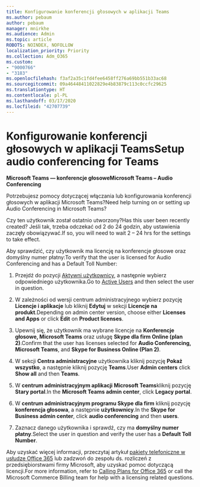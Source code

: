 ```yaml
---
title: Konfigurowanie konferencji głosowych w aplikacji Teams
ms.author: pebaum
author: pebaum
manager: mnirkhe
ms.audience: Admin
ms.topic: article
ROBOTS: NOINDEX, NOFOLLOW
localization_priority: Priority
ms.collection: Adm_O365
ms.custom:
- "9000766"
- "3183"
ms.openlocfilehash: f3af2a35c1fd4fee6458ff276a69bb551b33ac68
ms.sourcegitcommit: 09a46448411022829e4b83879c113c0ccfc29625
ms.translationtype: HT
ms.contentlocale: pl-PL
ms.lasthandoff: 03/17/2020
ms.locfileid: "42707739"
---
```

# <a name="setup-audio-conferencing-for-teams"></a><span data-ttu-id="73a96-102">Konfigurowanie konferencji głosowych w aplikacji Teams</span><span class="sxs-lookup"><span data-stu-id="73a96-102">Setup audio conferencing for Teams</span></span>

<span data-ttu-id="73a96-103">**Microsoft Teams — konferencje głosowe**</span><span class="sxs-lookup"><span data-stu-id="73a96-103">**Microsoft Teams – Audio Conferencing**</span></span>

<span data-ttu-id="73a96-104">Potrzebujesz pomocy dotyczącej włączania lub konfigurowania konferencji głosowych w aplikacji Microsoft Teams?</span><span class="sxs-lookup"><span data-stu-id="73a96-104">Need help turning on or setting up Audio Conferencing in Microsoft Teams?</span></span>

<span data-ttu-id="73a96-105">Czy ten użytkownik został ostatnio utworzony?</span><span class="sxs-lookup"><span data-stu-id="73a96-105">Has this user been recently created?</span></span>  <span data-ttu-id="73a96-106">Jeśli tak, trzeba odczekać od 2 do 24 godzin, aby ustawienia zaczęły obowiązywać.</span><span class="sxs-lookup"><span data-stu-id="73a96-106">If so, you will need to wait 2 – 24 hrs for the settings to take effect.</span></span>

<span data-ttu-id="73a96-107">Aby sprawdzić, czy użytkownik ma licencję na konferencje głosowe oraz domyślny numer płatny:</span><span class="sxs-lookup"><span data-stu-id="73a96-107">To verify that the user is licensed for Audio Conferencing and has a Default Toll Number:</span></span>

1. <span data-ttu-id="73a96-108">Przejdź do pozycji [Aktywni użytkownicy](https://admin.microsoft.com/Adminportal/Home?source=applauncher#/users), a następnie wybierz odpowiedniego użytkownika.</span><span class="sxs-lookup"><span data-stu-id="73a96-108">Go to [Active Users](https://admin.microsoft.com/Adminportal/Home?source=applauncher#/users) and then select the user in question.</span></span>

2. <span data-ttu-id="73a96-109">W zależności od wersji centrum administracyjnego wybierz pozycję **Licencje i aplikacje** lub kliknij **Edytuj** w sekcji **Licencje na produkt**.</span><span class="sxs-lookup"><span data-stu-id="73a96-109">Depending on admin center version, choose either **Licenses and Apps** or click **Edit** on **Product licenses**.</span></span>

3. <span data-ttu-id="73a96-110">Upewnij się, że użytkownik ma wybrane licencje na **Konferencje głosowe, Microsoft Teams** oraz usługę **Skype dla firm Online (plan 2)**.</span><span class="sxs-lookup"><span data-stu-id="73a96-110">Confirm that the user has licenses selected for **Audio Conferencing, Microsoft Teams**, and **Skype for Business Online (Plan 2)**.</span></span>

4. <span data-ttu-id="73a96-111">W sekcji **Centra administracyjne** użytkownika kliknij pozycję **Pokaż wszystko**, a następnie kliknij pozycję **Teams**.</span><span class="sxs-lookup"><span data-stu-id="73a96-111">User **Admin centers** click **Show all** and then **Teams**.</span></span>

5. <span data-ttu-id="73a96-112">W **centrum administracyjnym aplikacji Microsoft Teams**kliknij pozycję **Stary portal**.</span><span class="sxs-lookup"><span data-stu-id="73a96-112">In the **Microsoft Teams admin center**, click **Legacy portal**.</span></span>

6. <span data-ttu-id="73a96-113">W **centrum administracyjnym programu Skype dla firm** kliknij pozycję **konferencja głosowa**, a następnie **użytkownicy**.</span><span class="sxs-lookup"><span data-stu-id="73a96-113">In the **Skype for Business admin center**, click **audio conferencing** and then **users**.</span></span>

7. <span data-ttu-id="73a96-114">Zaznacz danego użytkownika i sprawdź, czy ma **domyślny numer płatny**.</span><span class="sxs-lookup"><span data-stu-id="73a96-114">Select the user in question and verify the user has a **Default Toll Number**.</span></span>

<span data-ttu-id="73a96-115">Aby uzyskać więcej informacji, przeczytaj artykuł [pakiety telefoniczne w usłudze Office 365](https://docs.microsoft.com/microsoftteams/calling-plans-for-office-365) lub zadzwoń do zespołu ds. rozliczeń z przedsiębiorstwami firmy Microsoft, aby uzyskać pomoc dotyczącą licencji.</span><span class="sxs-lookup"><span data-stu-id="73a96-115">For more information, refer to [Calling Plans for Office 365](https://docs.microsoft.com/microsoftteams/calling-plans-for-office-365) or call the Microsoft Commerce Billing team for help with a licensing related questions.</span></span>